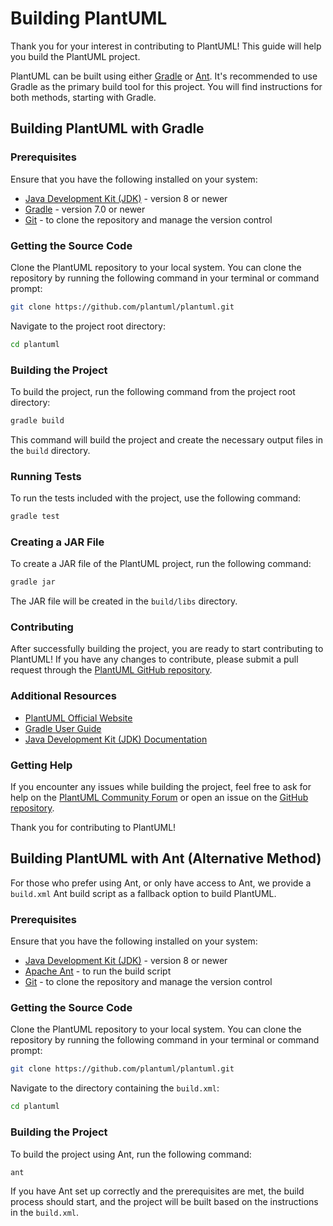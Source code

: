 # Building PlantUML

Thank you for your interest in contributing to PlantUML! This guide will help you build the PlantUML project.

PlantUML can be built using either [Gradle](#building-plantuml-with-gradle) or [Ant](#building-plantuml-with-ant-alternative-method). It's recommended to use Gradle as the primary build tool for this project. You will find instructions for both methods, starting with Gradle.

## Building PlantUML with Gradle

### Prerequisites

Ensure that you have the following installed on your system:

- [Java Development Kit (JDK)](https://jdk.java.net/) - version 8 or newer
- [Gradle](https://gradle.org/install/) - version 7.0 or newer
- [Git](https://git-scm.com/book/en/v2/Getting-Started-Installing-Git) - to clone the repository and manage the version control

### Getting the Source Code

Clone the PlantUML repository to your local system. You can clone the repository by running the following command in your terminal or command prompt:

```sh
git clone https://github.com/plantuml/plantuml.git
```

Navigate to the project root directory:

```sh
cd plantuml
```

### Building the Project

To build the project, run the following command from the project root directory:

```sh
gradle build
```

This command will build the project and create the necessary output files in the `build` directory.

### Running Tests

To run the tests included with the project, use the following command:

```sh
gradle test
```

### Creating a JAR File

To create a JAR file of the PlantUML project, run the following command:

```sh
gradle jar
```

The JAR file will be created in the `build/libs` directory.

### Contributing

After successfully building the project, you are ready to start contributing to PlantUML! If you have any changes to contribute, please submit a pull request through the [PlantUML GitHub repository](https://github.com/plantuml/plantuml).

### Additional Resources

- [PlantUML Official Website](https://plantuml.com/)
- [Gradle User Guide](https://docs.gradle.org/current/userguide/userguide.html)
- [Java Development Kit (JDK) Documentation](https://docs.oracle.com/javase/11/)

### Getting Help

If you encounter any issues while building the project, feel free to ask for help on the [PlantUML Community Forum](https://forum.plantuml.net/) or open an issue on the [GitHub repository](https://github.com/plantuml/plantuml/issues).

Thank you for contributing to PlantUML!

## Building PlantUML with Ant (Alternative Method)

For those who prefer using Ant, or only have access to Ant, we provide a `build.xml` Ant build script as a fallback option to build PlantUML.

### Prerequisites

Ensure that you have the following installed on your system:

- [Java Development Kit (JDK)](https://jdk.java.net/) - version 8 or newer
- [Apache Ant](https://ant.apache.org/bindownload.cgi) - to run the build script
- [Git](https://git-scm.com/book/en/v2/Getting-Started-Installing-Git) - to clone the repository and manage the version control

### Getting the Source Code

Clone the PlantUML repository to your local system. You can clone the repository by running the following command in your terminal or command prompt:

```sh
git clone https://github.com/plantuml/plantuml.git
```

Navigate to the directory containing the `build.xml`:

```sh
cd plantuml
```

### Building the Project

To build the project using Ant, run the following command:

```sh
ant
```

If you have Ant set up correctly and the prerequisites are met, the build process should start, and the project will be built based on the instructions in the `build.xml`.

